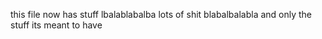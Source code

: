 this file now has stuff
    lbalablabalba
    lots of shit
    blabalbalabla
and only the stuff its meant to have
